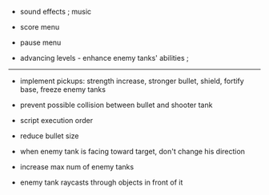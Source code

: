 
- sound effects ; music

- score menu

- pause menu

- advancing levels - enhance enemy tanks' abilities ;


***

- implement pickups: strength increase, stronger bullet, shield, fortify base, freeze enemy tanks

- prevent possible collision between bullet and shooter tank

- script execution order

- reduce bullet size

- when enemy tank is facing toward target, don't change his direction

- increase max num of enemy tanks

- enemy tank raycasts through objects in front of it

